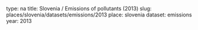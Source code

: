 type: na
title: Slovenia / Emissions of pollutants (2013)
slug: places/slovenia/datasets/emissions/2013
place: slovenia
dataset: emissions
year: 2013
